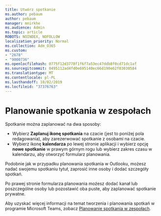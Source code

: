 ```yaml
---
title: Utwórz spotkanie
ms.author: pebaum
author: pebaum
manager: mnirkhe
ms.audience: Admin
ms.topic: article
ROBOTS: NOINDEX, NOFOLLOW
localization_priority: Normal
ms.collection: Adm_O365
ms.custom:
- "2678"
- "9000736"
ms.openlocfilehash: 0775f12d3778f1f6f7a53ec47ddb8f0cd71dc1af
ms.sourcegitcommit: 0495112ad4fd0e695140ec66d190e62f03030584
ms.translationtype: MT
ms.contentlocale: pl-PL
ms.lasthandoff: 10/02/2019
ms.locfileid: "37376763"
---
```

# <a name="schedule-a-meeting-in-teams"></a>Planowanie spotkania w zespołach

Spotkanie można zaplanować na dwa sposoby: 

- Wybierz **Zaplanuj ikonę spotkania** na czacie (jest to poniżej pola redagowania), aby zarezerwować spotkanie z osobami na czacie.
- Wybierz ikonę **kalendarza** po lewej stronie aplikacji i wybierz opcję **nowe spotkanie** w prawym górnym rogu lub wybierz zakres czasu w kalendarzu, aby otworzyć formularz planowania.

Podobnie jak w przypadku planowania spotkania w Outlooku, możesz nadać swojemu spotkaniu tytuł, zaprosić inne osoby i dodać szczegóły spotkań.

Po prawej stronie formularza planowania możesz dodać kanał lub poszczególne osoby lub pozostawić oba puste, aby zaplanować spotkanie prywatne.

Aby uzyskać więcej informacji na temat tworzenia i planowania spotkań w programie Microsoft Teams, zobacz [Planowanie spotkania w zespołach](https://support.office.com/article/Schedule-a-meeting-in-Teams-943507a9-8583-4c58-b5d2-8ec8265e04e5).
